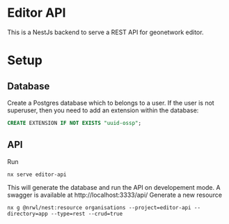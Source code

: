 # Editor API
This is a NestJs backend to serve a REST API for geonetwork editor.

# Setup
## Database
Create a Postgres database which to belongs to a user.
If the user is not superuser, then you need to add an extension within the database:
```sql
CREATE EXTENSION IF NOT EXISTS "uuid-ossp";
```
## API
Run 
```shell
nx serve editor-api
```
This will generate the database and run the API on developement mode.
A swagger is available at http://localhost:3333/api/
Generate a new resource
```
nx g @nrwl/nest:resource organisations --project=editor-api --directory=app --type=rest --crud=true
```
